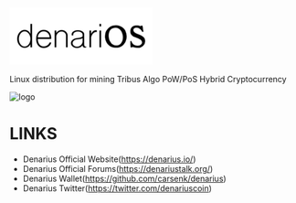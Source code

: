 ![logo](https://github.com/jarleven/DenariOS/blob/master/denarios.png)

Linux distribution for mining Tribus Algo PoW/PoS Hybrid Cryptocurrency

![logo](http://i.imgur.com/gIe5vnw.png)



LINKS
==========================
* Denarius Official Website(https://denarius.io/)
* Denarius Official Forums(https://denariustalk.org/)
* Denarius Wallet(https://github.com/carsenk/denarius)
* Denarius Twitter(https://twitter.com/denariuscoin)
